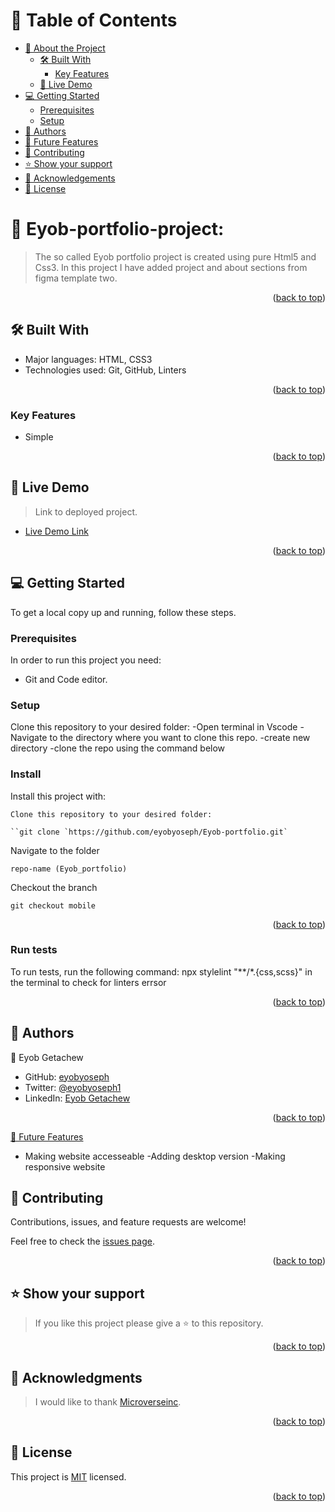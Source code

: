 <!-- TABLE OF CONTENTS -->

# 📗 Table of Contents

- [📖 About the Project](#about-project)
  - [🛠 Built With](#built-with)
    - [Key Features](#key-features)
  - [🚀 Live Demo](#live-demo)
- [💻 Getting Started](#getting-started)
  - [Prerequisites](#prerequisites)
  - [Setup](#setup)
- [👥 Authors](#authors)
- [🔭 Future Features](#future-features)
- [🤝 Contributing](#contributing)
- [⭐️ Show your support](#support)
- [🙏 Acknowledgements](#acknowledgements)
- [📝 License](#license)

<!-- PROJECT DESCRIPTION -->

# 📖 Eyob-portfolio-project: <a name="contact-project"></a>

> The so called Eyob portfolio project is created using pure Html5 and Css3. In this project I have added project and  about sections from figma template two.

<p align="right">(<a href="#readme-top">back to top</a>)</p>



<!-- BUILT WITH -->

## 🛠 Built With <a name="built-with"></a>

- Major languages: 
    HTML, CSS3
- Technologies used: 
    Git, GitHub, Linters

<p align="right">(<a href="#readme-top">back to top</a>)</p>


 

<!-- Features -->

### Key Features <a name="key-features"></a>
- Simple

<p align="right">(<a href="#readme-top">back to top</a>)</p>


<!-- LIVE DEMO -->

## 🚀 Live Demo <a name="live-demo"></a>

> Link to deployed project.

- [Live Demo Link](https://github.com/eyobyoseph/Eyob-portfolio/)

<p align="right">(<a href="#readme-top">back to top</a>)</p>

<!-- GETTING STARTED -->

## 💻 Getting Started <a name="getting-started"></a>

To get a local copy up and running, follow these steps.

### Prerequisites

In order to run this project you need:

- Git and Code editor.

### Setup

Clone this repository to your desired folder:
-Open terminal in Vscode
-Navigate to the directory where you want to clone this repo.
-create new directory
-clone the repo using the command below


### Install

Install this project with:

```
Clone this repository to your desired folder:

``git clone `https://github.com/eyobyoseph/Eyob-portfolio.git`
```
Navigate to the folder
```
repo-name (Eyob_portfolio)
```
Checkout the branch
```
git checkout mobile
```
<p align="right">(<a href="#readme-top">back to top</a>)</p>

### Run tests

To run tests, run the following command:
npx stylelint "**/*.{css,scss}" in the terminal to check for linters errsor

<p align="right">(<a href="#readme-top">back to top</a>)</p>


<!-- AUTHORS -->

## 👥 Authors <a name="authors"></a>

👤 Eyob Getachew 

- GitHub: [eyobyoseph](https://github.com/eyobyoseph)
- Twitter: [@eyobyoseph1](https://twitter.com/eyobyoseph1)
- LinkedIn: [Eyob Getachew](linkedin.com/in/eyob-yoseph-53ba27244)

<p align="right">(<a href="#readme-top">back to top</a>)</p>

[🔭 Future Features](#future-features)

- Making website accesseable
-Adding desktop version
-Making responsive website

<!-- CONTRIBUTING -->

## 🤝 Contributing <a name="contributing"></a>

Contributions, issues, and feature requests are welcome!

Feel free to check the [issues page](https://github.com/eyobyoseph/Eyob-portfolio/issues).

<p align="right">(<a href="#readme-top">back to top</a>)</p>


<!-- SUPPORT -->

## ⭐️ Show your support <a name="support"></a>

> If you like this project please give a ⭐️ to this repository.

<p align="right">(<a href="#readme-top">back to top</a>)</p>

<!-- ACKNOWLEDGEMENTS -->

## 🙏 Acknowledgments <a name="acknowledgements"></a>

> I would like to thank [Microverseinc](https://github.com/microverseinc).

<p align="right">(<a href="#readme-top">back to top</a>)</p>

<!-- LICENSE -->

## 📝 License <a name="license"></a>

This project is [MIT](./LICENSE) licensed.

<p align="right">(<a href="#readme-top">back to top</a>)</p>
